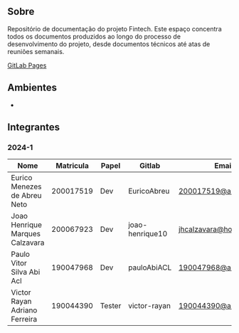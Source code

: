 ## Sobre

Repositório de documentação do projeto Fintech. Este espaço concentra todos os documentos produzidos ao longo do processo de desenvolvimento do projeto, desde documentos técnicos até atas de reuniões semanais.

[GitLab Pages](https://fintech-doc-fga-eps-rmc-fintech-7c468b31f1296a85e3d478ec3c6978a.gitlab.io/)


## Ambientes

- 

## Integrantes

### 2024-1

| Nome | Matricula | Papel | Gitlab | Email |
|-----------|------|--------|--------|------|
| Eurico Menezes de Abreu Neto | 200017519 | Dev  | EuricoAbreu | 200017519@aluno.unb.br |
| Joao Henrique Marques Calzavara | 200067923 | Dev | joao-henrique10 | jhcalzavara@hotmail.com |
| Paulo Vitor Silva Abi Acl	 | 190047968 | Dev | pauloAbiACL | 190047968@aluno.unb.br |
| Victor Rayan Adriano Ferreira | 190044390 | Tester | victor-rayan | 190044390@aluno.unb.br |

